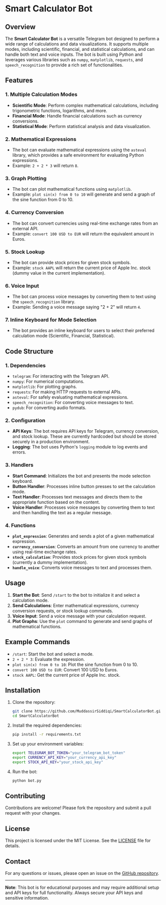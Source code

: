 # Smart Calculator Bot

## Overview

The **Smart Calculator Bot** is a versatile Telegram bot designed to perform a wide range of calculations and data visualizations. It supports multiple modes, including scientific, financial, and statistical calculations, and can handle both text and voice inputs. The bot is built using Python and leverages various libraries such as `numpy`, `matplotlib`, `requests`, and `speech_recognition` to provide a rich set of functionalities.

## Features

### 1. **Multiple Calculation Modes**
   - **Scientific Mode**: Perform complex mathematical calculations, including trigonometric functions, logarithms, and more.
   - **Financial Mode**: Handle financial calculations such as currency conversions.
   - **Statistical Mode**: Perform statistical analysis and data visualization.

### 2. **Mathematical Expressions**
   - The bot can evaluate mathematical expressions using the `asteval` library, which provides a safe environment for evaluating Python expressions.
   - Example: `2 + 2 * 3` will return `8`.

### 3. **Graph Plotting**
   - The bot can plot mathematical functions using `matplotlib`.
   - Example: `plot sin(x) from 0 to 10` will generate and send a graph of the sine function from 0 to 10.

### 4. **Currency Conversion**
   - The bot can convert currencies using real-time exchange rates from an external API.
   - Example: `convert 100 USD to EUR` will return the equivalent amount in Euros.

### 5. **Stock Lookup**
   - The bot can provide stock prices for given stock symbols.
   - Example: `stock AAPL` will return the current price of Apple Inc. stock (dummy value in the current implementation).

### 6. **Voice Input**
   - The bot can process voice messages by converting them to text using the `speech_recognition` library.
   - Example: Sending a voice message saying "2 + 2" will return `4`.

### 7. **Inline Keyboard for Mode Selection**
   - The bot provides an inline keyboard for users to select their preferred calculation mode (Scientific, Financial, Statistical).

## Code Structure

### 1. **Dependencies**
   - `telegram`: For interacting with the Telegram API.
   - `numpy`: For numerical computations.
   - `matplotlib`: For plotting graphs.
   - `requests`: For making HTTP requests to external APIs.
   - `asteval`: For safely evaluating mathematical expressions.
   - `speech_recognition`: For converting voice messages to text.
   - `pydub`: For converting audio formats.

### 2. **Configuration**
   - **API Keys**: The bot requires API keys for Telegram, currency conversion, and stock lookup. These are currently hardcoded but should be stored securely in a production environment.
   - **Logging**: The bot uses Python's `logging` module to log events and errors.

### 3. **Handlers**
   - **Start Command**: Initializes the bot and presents the mode selection keyboard.
   - **Button Handler**: Processes inline button presses to set the calculation mode.
   - **Text Handler**: Processes text messages and directs them to the appropriate function based on the content.
   - **Voice Handler**: Processes voice messages by converting them to text and then handling the text as a regular message.

### 4. **Functions**
   - **`plot_expression`**: Generates and sends a plot of a given mathematical expression.
   - **`currency_conversion`**: Converts an amount from one currency to another using real-time exchange rates.
   - **`stock_calculation`**: Provides stock prices for given stock symbols (currently a dummy implementation).
   - **`handle_voice`**: Converts voice messages to text and processes them.

## Usage

1. **Start the Bot**: Send `/start` to the bot to initialize it and select a calculation mode.
2. **Send Calculations**: Enter mathematical expressions, currency conversion requests, or stock lookup commands.
3. **Voice Input**: Send a voice message with your calculation request.
4. **Plot Graphs**: Use the `plot` command to generate and send graphs of mathematical functions.

## Example Commands

- `/start`: Start the bot and select a mode.
- `2 + 2 * 3`: Evaluate the expression.
- `plot sin(x) from 0 to 10`: Plot the sine function from 0 to 10.
- `convert 100 USD to EUR`: Convert 100 USD to Euros.
- `stock AAPL`: Get the current price of Apple Inc. stock.

## Installation

1. Clone the repository:
   ```bash
   git clone https://github.com/MuddassirSiddiqi/SmartCalculatorBot.git
   cd SmartCalculatorBot
   ```

2. Install the required dependencies:
   ```bash
   pip install -r requirements.txt
   ```

3. Set up your environment variables:
   ```bash
   export TELEGRAM_BOT_TOKEN="your_telegram_bot_token"
   export CURRENCY_API_KEY="your_currency_api_key"
   export STOCK_API_KEY="your_stock_api_key"
   ```

4. Run the bot:
   ```bash
   python bot.py
   ```

## Contributing

Contributions are welcome! Please fork the repository and submit a pull request with your changes.

## License

This project is licensed under the MIT License. See the [LICENSE](LICENSE) file for details.

## Contact

For any questions or issues, please open an issue on the [GitHub repository](https://github.com/MuddassirSiddiqi/SmartCalculatorBot).

---

**Note**: This bot is for educational purposes and may require additional setup and API keys for full functionality. Always secure your API keys and sensitive information.
